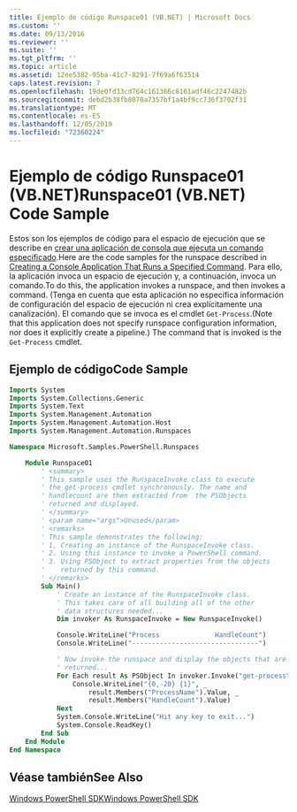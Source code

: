 ```yaml
---
title: Ejemplo de código Runspace01 (VB.NET) | Microsoft Docs
ms.custom: ''
ms.date: 09/13/2016
ms.reviewer: ''
ms.suite: ''
ms.tgt_pltfrm: ''
ms.topic: article
ms.assetid: 12ee5382-95ba-41c7-8291-7f69a6f63514
caps.latest.revision: 7
ms.openlocfilehash: 19de0fd33cd764c161366c8161adf46c2247482b
ms.sourcegitcommit: debd2b38fb8070a7357bf1a4bf9cc736f3702f31
ms.translationtype: MT
ms.contentlocale: es-ES
ms.lasthandoff: 12/05/2019
ms.locfileid: "72360224"
---
```

# <a name="runspace01-vbnet-code-sample"></a><span data-ttu-id="ec476-102">Ejemplo de código Runspace01 (VB.NET)</span><span class="sxs-lookup"><span data-stu-id="ec476-102">Runspace01 (VB.NET) Code Sample</span></span>

<span data-ttu-id="ec476-103">Estos son los ejemplos de código para el espacio de ejecución que se describe en [crear una aplicación de consola que ejecuta un comando especificado](/dotnet/csharp/programming-guide/inside-a-program/hello-world-your-first-program).</span><span class="sxs-lookup"><span data-stu-id="ec476-103">Here are the code samples for the runspace described in [Creating a Console Application That Runs a Specified Command](/dotnet/csharp/programming-guide/inside-a-program/hello-world-your-first-program).</span></span> <span data-ttu-id="ec476-104">Para ello, la aplicación invoca un espacio de ejecución y, a continuación, invoca un comando.</span><span class="sxs-lookup"><span data-stu-id="ec476-104">To do this, the application invokes a runspace, and then invokes a command.</span></span> <span data-ttu-id="ec476-105">(Tenga en cuenta que esta aplicación no especifica información de configuración del espacio de ejecución ni crea explícitamente una canalización). El comando que se invoca es el cmdlet `Get-Process`.</span><span class="sxs-lookup"><span data-stu-id="ec476-105">(Note that this application does not specify runspace configuration information, nor does it explicitly create a pipeline.) The command that is invoked is the `Get-Process` cmdlet.</span></span>

## <a name="code-sample"></a><span data-ttu-id="ec476-106">Ejemplo de código</span><span class="sxs-lookup"><span data-stu-id="ec476-106">Code Sample</span></span>

```vb
Imports System
Imports System.Collections.Generic
Imports System.Text
Imports System.Management.Automation
Imports System.Management.Automation.Host
Imports System.Management.Automation.Runspaces

Namespace Microsoft.Samples.PowerShell.Runspaces

    Module Runspace01
        ' <summary>
        ' This sample uses the RunspaceInvoke class to execute
        ' the get-process cmdlet synchronously. The name and
        ' handlecount are then extracted from  the PSObjects
        ' returned and displayed.
        ' </summary>
        ' <param name="args">Unused</param>
        ' <remarks>
        ' This sample demonstrates the following:
        ' 1. Creating an instance of the RunspaceInvoke class.
        ' 2. Using this instance to invoke a PowerShell command.
        ' 3. Using PSObject to extract properties from the objects
        '    returned by this command.
        ' </remarks>
        Sub Main()
            ' Create an instance of the RunspaceInvoke class.
            ' This takes care of all building all of the other
            ' data structures needed...
            Dim invoker As RunspaceInvoke = New RunspaceInvoke()

            Console.WriteLine("Process              HandleCount")
            Console.WriteLine("--------------------------------")

            ' Now invoke the runspace and display the objects that are
            ' returned...
            For Each result As PSObject In invoker.Invoke("get-process")
                Console.WriteLine("{0,-20} {1}", _
                    result.Members("ProcessName").Value, _
                    result.Members("HandleCount").Value)
            Next
            System.Console.WriteLine("Hit any key to exit...")
            System.Console.ReadKey()
        End Sub
    End Module
End Namespace
```

<!-- TODO!!!: [!code-csharp[Runspace01.vb](../../powershell-sdk-samples/SDK-2.0/vb/Runspace01/Runspace01.vb#L09-L53 "Runspace01.vb")] -->

## <a name="see-also"></a><span data-ttu-id="ec476-107">Véase también</span><span class="sxs-lookup"><span data-stu-id="ec476-107">See Also</span></span>

[<span data-ttu-id="ec476-108">Windows PowerShell SDK</span><span class="sxs-lookup"><span data-stu-id="ec476-108">Windows PowerShell SDK</span></span>](../windows-powershell-reference.md)
